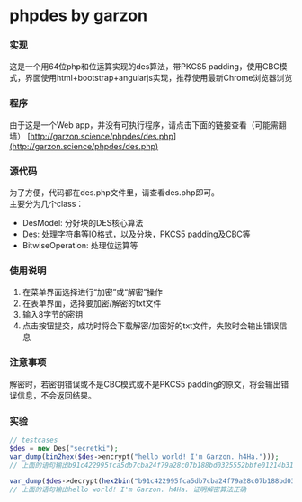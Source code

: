 # phpdes by garzon

### 实现
这是一个用64位php和位运算实现的des算法，带PKCS5 padding，使用CBC模式，界面使用html+bootstrap+angularjs实现，推荐使用最新Chrome浏览器浏览

### 程序
由于这是一个Web app，并没有可执行程序，请点击下面的链接查看（可能需翻墙）
[http://garzon.science/phpdes/des.php](http://garzon.science/phpdes/des.php)

### 源代码
为了方便，代码都在des.php文件里，请查看des.php即可。    
主要分为几个class：
- DesModel: 分好块的DES核心算法
- Des: 处理字符串等IO格式，以及分块，PKCS5 padding及CBC等
- BitwiseOperation: 处理位运算等

### 使用说明
1. 在菜单界面选择进行“加密”或“解密”操作
2. 在表单界面，选择要加密/解密的txt文件
3. 输入8字节的密钥
4. 点击按钮提交，成功时将会下载解密/加密好的txt文件，失败时会输出错误信息

### 注意事项
解密时，若密钥错误或不是CBC模式或不是PKCS5 padding的原文，将会输出错误信息，不会返回结果。

### 实验

```php
// testcases
$des = new Des("secretki");
var_dump(bin2hex($des->encrypt("hello world! I'm Garzon. h4Ha.")));
// 上面的语句输出b91c422995fca5db7cba24f79a28c07b188bd0325552bbfe01214b3108a0f2b7（即用hex编码的加密后的二进制字符串）

var_dump($des->decrypt(hex2bin("b91c422995fca5db7cba24f79a28c07b188bd0325552bbfe01214b3108a0f2b7")));
// 上面的语句输出hello world! I'm Garzon. h4Ha. 证明解密算法正确
```